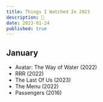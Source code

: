 ```yaml
---
title: Things I Watched In 2023
description: 🍿
date: 2023-01-24
published: true
---
```


## January
- Avatar: The Way of Water (2022)
- RRR (2022)
- The Last Of Us (2023)
- The Menu (2022)
- Passengers (2016)